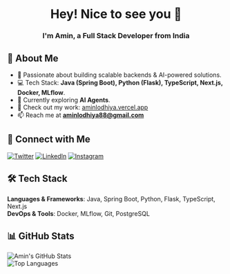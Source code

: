 <h1 align="center">Hey! Nice to see you 👋</h1>
<h3 align="center">I'm Amin, a Full Stack Developer from India</h3>

## 🚀 About Me  
- 🔹 Passionate about building scalable backends & AI-powered solutions.  
- 💻 Tech Stack: **Java (Spring Boot), Python (Flask), TypeScript, Next.js, Docker, MLflow**.  
- 🌱 Currently exploring **AI Agents**.  
- 📂 Check out my work: [aminlodhiya.vercel.app](https://aminlodhiya.vercel.app/)  
- 📫 Reach me at **aminlodhiya88@gmail.com**  

## 📍 Connect with Me  
[![Twitter](https://img.shields.io/badge/Twitter-1DA1F2?logo=twitter&style=for-the-badge&logoColor=white)](https://twitter.com/aminlodhiya)  [![LinkedIn](https://img.shields.io/badge/LinkedIn-0077B5?logo=linkedin&style=for-the-badge&logoColor=white)](https://linkedin.com/in/aminlodhiya)  [![Instagram](https://img.shields.io/badge/Instagram-E4405F?logo=instagram&style=for-the-badge&logoColor=white)](https://instagram.com/aminlodhiya07)  

## 🛠️ Tech Stack  
**Languages & Frameworks**: Java, Spring Boot, Python, Flask, TypeScript, Next.js  
**DevOps & Tools**: Docker, MLflow, Git, PostgreSQL  

## 📊 GitHub Stats  
![Amin's GitHub Stats](https://github-readme-stats.vercel.app/api?username=aminlodhiya&show_icons=true&theme=dark)  
![Top Languages](https://github-readme-stats.vercel.app/api/top-langs?username=aminlodhiya&layout=compact&theme=dark)  
